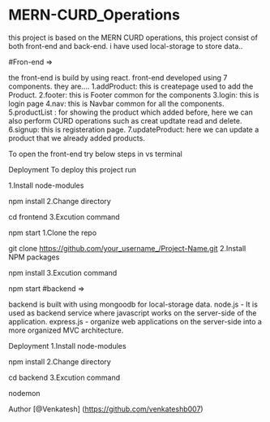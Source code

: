 # MERN-CURD_Operations
this project is based on the MERN CURD operations, this project consist of both front-end and back-end. i have used local-storage to store data..

#Fron-end =>

the front-end is build by using react. front-end developed using 7 components. they are.... 1.addProduct: this is createpage used to add the Product. 2.footer: this is Footer common for the components 3.login: this is login page 4.nav: this is Navbar common for all the components. 5.productList : for showing the product which added before, here we can also perform CURD operations such as creat updtate read and delete. 6.signup: this is registeration page. 7.updateProduct: here we can update a product that we already added products.

To open the front-end try below steps in vs terminal

Deployment
To deploy this project run

1.Install node-modules

  npm install
2.Change directory

cd frontend
3.Excution command

npm start
1.Clone the repo

git clone https://github.com/your_username_/Project-Name.git
2.Install NPM packages

npm install
3.Excution command

npm start
#backend =>

backend is built with using
mongoodb for local-storage data.
node.js - It is used as backend service where javascript works on the server-side of the application.
express.js - organize web applications on the server-side into a more organized MVC architecture.

Deployment
1.Install node-modules

  npm install
2.Change directory

cd backend
3.Excution command

nodemon


Author
[@Venkatesh] (https://github.com/venkateshb007)
